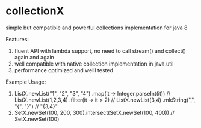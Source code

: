 # collectionX
simple but compatible and powerful collections implementation for java 8 

Features:
1. fluent API with lambda support, no need to call stream() and collect() again and again 
2. well compatible with native collection implementation in java.util
3. performance optimized and welll tested

Example Usage: 
1. ListX.newList("1", "2", "3", "4")
      .map(it -> Integer.parseInt(it)) // ListX.newList(1,2,3,4)
      .filter(it -> it > 2)            // ListX.newList(3,4)
      .mkString(",", "{", "}")         // "{3,4}"
2. SetX.newSet(100, 200, 300).intersect(SetX.newSet(100, 400)) //  SetX.newSet(100)
